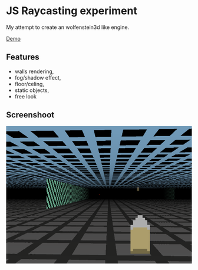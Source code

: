 # JS Raycasting experiment

My attempt to create an wolfenstein3d like engine.

[Demo](https://suspicious-wilson-2258ec.netlify.app/)

## Features

- walls rendering,
- fog/shadow effect,
- floor/celing,
- static objects,
- free look

## Screenshoot

![screenshoot](./screenshoot_1.png)

